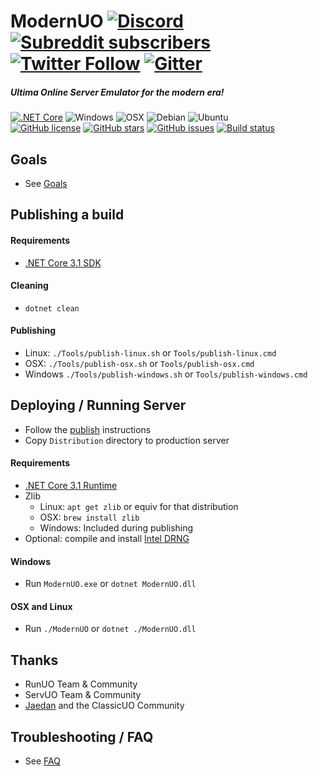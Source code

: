 ModernUO [![Discord](https://img.shields.io/discord/458277173208547350?logo=discord&style=social)](https://discord.gg/VdyCpjQ) [![Subreddit subscribers](https://img.shields.io/reddit/subreddit-subscribers/modernuo?style=social&label=/r/modernuo)](https://www.reddit.com/r/ModernUO/) [![Twitter Follow](https://img.shields.io/twitter/follow/modernuo?label=@modernuo&style=social)](https://twitter.com/modernuo) [![Gitter](https://img.shields.io/gitter/room/modernuo/modernuo?logo=gitter&logoColor=46BC99&style=social)](https://gitter.im/modernuo/community?utm_source=badge&utm_medium=badge&utm_campaign=pr-badge)
=====

##### Ultima Online Server Emulator for the modern era!
[![.NET Core](https://img.shields.io/badge/.NET-Core%203.1-5C2D91)](https://dotnet.microsoft.com/download/dotnet-core/3.1)
![Windows](https://img.shields.io/badge/-server%202019-0078D6?logo=windows)
![OSX](https://img.shields.io/badge/-catalina-222222?logo=apple&logoColor=white)
![Debian](https://img.shields.io/badge/-buster-A81D33?logo=debian)
![Ubuntu](https://img.shields.io/badge/-16LTS-E95420?logo=ubuntu&logoColor=white)
<br/>
[![GitHub license](https://img.shields.io/github/license/modernuo/ModernUO?color=blue)](https://github.com/modernuo/ModernUO/blob/master/LICENSE)
[![GitHub stars](https://img.shields.io/github/stars/modernuo/ModernUO?logo=github)](https://github.com/modernuo/ModernUO/stargazers)
[![GitHub issues](https://img.shields.io/github/issues/modernuo/ModernUO?logo=github)](https://github.com/modernuo/ModernUO/issues)
[![Build status](https://img.shields.io/circleci/build/gh/modernuo/ModernUO/master?logo=circleci)](https://circleci.com/gh/modernuo/ModernUO)

## Goals
- See [Goals](./GOALS.md)

## Publishing a build
#### Requirements
- [.NET Core 3.1 SDK](https://dotnet.microsoft.com/download/dotnet-core/3.1)

#### Cleaning
- `dotnet clean`

#### Publishing
- Linux: `./Tools/publish-linux.sh` or `Tools/publish-linux.cmd`
- OSX: `./Tools/publish-osx.sh` or `Tools/publish-osx.cmd`
- Windows `./Tools/publish-windows.sh` or `Tools/publish-windows.cmd`

## Deploying / Running Server
- Follow the [publish](https://github.com/modernuo/ModernUO#publishing-a-build) instructions
- Copy `Distribution` directory to production server

#### Requirements
- [.NET Core 3.1 Runtime](https://dotnet.microsoft.com/download/dotnet-core/3.1)
- Zlib
  - Linux: `apt get zlib` or equiv for that distribution
  - OSX: `brew install zlib`
  - Windows: Included during publishing
- Optional: compile and install [Intel DRNG](https://github.com/modernuo/libdrng)

#### Windows
- Run `ModernUO.exe` or `dotnet ModernUO.dll`

#### OSX and Linux
- Run `./ModernUO` or `dotnet ./ModernUO.dll`

## Thanks
- RunUO Team & Community
- ServUO Team & Community
- [Jaedan](https://github.com/jaedan) and the ClassicUO Community

## Troubleshooting / FAQ
- See [FAQ](./FAQ.md)
